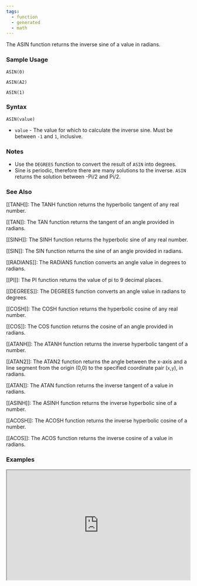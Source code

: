 ```yaml
---
tags:
  - function
  - generated
  - math
---
```


The ASIN function returns the inverse sine of a value in radians.

### Sample Usage

`ASIN(0)`

`ASIN(A2)`

`ASIN(1)`

### Syntax

`ASIN(value)`

* `value` - The value for which to calculate the inverse sine. Must be between `-1` and `1`, inclusive.

### Notes

* Use the `DEGREES` function to convert the result of `ASIN` into degrees.
* Sine is periodic, therefore there are many solutions to the inverse. `ASIN` returns the solution between -Pi/2 and Pi/2.

### See Also

[[TANH]]: The TANH function returns the hyperbolic tangent of any real number.

[[TAN]]: The TAN function returns the tangent of an angle provided in radians.

[[SINH]]: The SINH function returns the hyperbolic sine of any real number.

[[SIN]]: The SIN function returns the sine of an angle provided in radians.

[[RADIANS]]: The RADIANS function converts an angle value in degrees to radians.

[[PI]]: The PI function returns the value of pi to 9 decimal places.

[[DEGREES]]: The DEGREES function converts an angle value in radians to degrees.

[[COSH]]: The COSH function returns the hyperbolic cosine of any real number.

[[COS]]: The COS function returns the cosine of an angle provided in radians.

[[ATANH]]: The ATANH function returns the inverse hyperbolic tangent of a number.

[[ATAN2]]: The ATAN2 function returns the angle between the x-axis and a line segment from the origin (0,0) to the specified coordinate pair (`x`,`y`), in radians.

[[ATAN]]: The ATAN function returns the inverse tangent of a value in radians.

[[ASINH]]: The ASINH function returns the inverse hyperbolic sine of a number.

[[ACOSH]]: The ACOSH function returns the inverse hyperbolic cosine of a number.

[[ACOS]]: The ACOS function returns the inverse cosine of a value in radians.

### Examples

<iframe height="300" src="https://docs.google.com/spreadsheet/pub?key=0As3tAuweYU9QdDNmSkR3djBFeXpOMXE0UmtsZWUybWc&amp;output=html" width="500"></iframe>